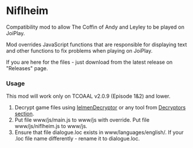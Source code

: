 # Niflheim
Compatibility mod to allow The Coffin of Andy and Leyley to be played on JoiPlay.

Mod overrides JavaScript functions that are responsible for displaying text and other functions to fix problems when playing on JoiPlay.

If you are here for the files - just download from the latest release on "Releases" page.

### Usage

This mod will work only on TCOAAL v2.0.9 (Episode 1&2) and lower.

1. Decrypt game files using [IelmenDecryptor](https://github.com/AlternativeOne/IelmenDecryptor/tree/master) or any tool from [Decryptors section](https://coffin-wiki.basil.cafe/projects).
2. Put file www/js/main.js to www/js with override.
   Put file www/js/niflheim.js to www/js.
3. Ensure that file dialogue.loc exists in www/languages/english/. If your .loc file name differently - rename it to dialogue.loc.
